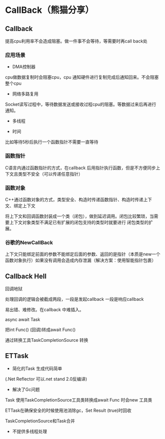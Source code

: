 # CallBack（熊猫分享）

## **Callback**

提高cpu利用率不会造成阻塞。做一件事不会等待，等需要时再call back处

### 应用场景

- DMA控制器 

cpu做数据复制时会阻塞cpu，cpu 通知硬件进行复制完成后通知回来。不会阻塞整个cpu

- 网络多路复用

Socket读写过程中，等待数据发送或接收过程cpu的阻塞。等数据过来后再进行通知。

- 多线程

- 时间

比如等待5秒后执行一个函数指针不需要一直等待

### **函数指针**

C语言内通过函数指针的方式，在callback 后用指针执行函数，但是不方便同步上下文且类型不安全（可以传递任意指针）

### **函数对象**

C++通过函数对象的方式，类型安全、构造时传递函数指针、构造时传递上下文、绑定上下文

将上下文和回调函数封装成一个类（闭包），做到延迟调用。闭包比较繁琐，当需要上下文对象类型不满足已有扩展的闭包支持的类型时就要进行 闭包类型的扩展。

### **谷歌的NewCallBack**

上下文只能绑定前面的参数不能绑定后面的参数、返回的是指针（本质是new一个函数对象执行）如果没有调用会造成内存泄漏（解决方案：使用智能指针包裹）

## **Callback Hell**

回调地狱

处理回调的逻辑会被截成两段，一段是发起callback 一段是响应callback 

易出错、难修改。在callback 中难插入。

async await Task

把int Func() (回调)转成await Func()

通过转换工具TaskCompletionSource <T>转换

## **ETTask**

- 简化的Task 生成代码简单

(.Net Reflector 可以.net stand 2.0反编译)

- 解决了Gc问题 

Task 使用TaskCompletionSource工具类转换成await Func 时会new 工具类

ETTask在确保安全的时候使用池消除gc，Set Result (true)时回收

TaskCompletionSource和Task合并

- 不提供多线程处理